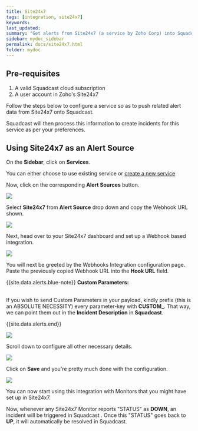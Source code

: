 ```yaml
---
title: Site24x7
tags: [integration, site24x7]
keywords: 
last_updated: 
summary: "Get alerts from Site24x7 (a service by Zoho Corp) into Squadcast"
sidebar: mydoc_sidebar
permalink: docs/site24x7.html
folder: mydoc
---
```


## Pre-requisites
1.  A valid Squadcast cloud subscription 
2. A user account in Zoho's Site24x7

Follow the steps below to configure a service so as to push related alert data from Site24x7 onto Squadcast.

Squadcast will then process this information to create incidents for this service as per your preferences.

## Using Site24x7 as an Alert Source

On the **Sidebar**, click on **Services**.

You can either choose to use existing service or [create a new service](adding-a-service.html)

Now, click on the corresponding **Alert Sources** button.

![](images/integration_1.png)

Select **Site24x7** from  **Alert Source** drop down and copy the Webhook URL shown.

![](images/site24x7_1.png)

Next, head over to your Site24x7 dashboard and set up a Webhook based integration.

![](images/site24x7_2.png)

You will next be greeted by the Webhooks Integration configuration page.
Paste the previously copied Webhook URL into the **Hook URL** field.

{{site.data.alerts.blue-note}}
<b>Custom Parameters: </b>
<br/><br/><p>If you wish to send Custom Parameters in your payload, kindly prefix (this is an ABSOLUTE NECESSITY) every parameter-key with <b>CUSTOM_</b>. That way, we can point them out in the <b>Incident Description</b> in <b>Squadcast</b>.</p>
{{site.data.alerts.end}}

![](images/site24x7_3.png)

Scroll down to configure all other necessary details.

![](images/site24x7_4.png)

Click on **Save** and you're pretty much done with the configuration. 

![](images/site24x7_5.png)

You can now start using this integration with Monitors that you might have set up in Site24x7.

Now, whenever any Site24x7 Monitor reports "STATUS" as **DOWN**, an incident will be triggered in Squadcast . Once this "STATUS" goes back to **UP**, it will automatically be resolved in Squadcast.